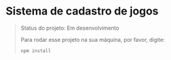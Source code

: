 <h1>Sistema de cadastro de jogos</h1>

> Status do projeto: Em desenvolvimento
>
> Para rodar esse projeto na sua máquina, por favor, digite:
> ```
> npm install
> ```
